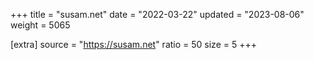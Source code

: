 +++
title = "susam.net"
date = "2022-03-22"
updated = "2023-08-06"
weight = 5065

[extra]
source = "https://susam.net"
ratio = 50
size = 5
+++
